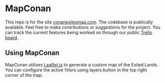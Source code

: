 # MapConan
This repo is for the site <a href="conanexilesmap.com">conanexilesmap.com</a>. The codebase is publically available. Feel free to make contributions or suggestions for the project. You can track the current features being worked on through our public <a href="https://trello.com/b/hH1l8J0i/mapconan-dev">Trello board</a>.

## Using MapConan
MapConan utilizes <a href="https://leafletjs.com/reference-1.3.0.html#map-example">Leaflet.js</a> to generate a custom map of the Exiled Lands. You can configure the active filters using layers button in the top right corner of the map.